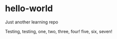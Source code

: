 # hello-world
Just another learning repo

Testing, testing, one, two, three, four!
five, six, seven!

